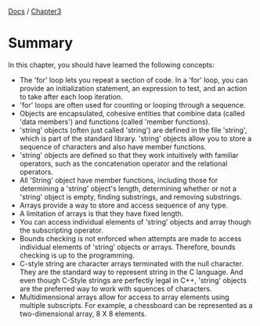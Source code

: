 [Docs](../../docs/) / [Chapter3](../)
# Summary
In this chapter, you  should have learned the following concepts:
- The 'for' loop lets you repeat a section of code. In a 'for' loop, you can provide an initialization statement, an expression to test, and an action to take after each loop iteration.
- 'for' loops are often used for counting or looping through a sequence. 
- Objects are encapsulated, cohesive entities that combine data (called 'data members') and functions (called 'member functions).
- 'string' objects (often just called 'string') are defined in the file 'string', which is part of the standard library. 'string' objects allow you to store a sequence of characters and also have member functions.
- 'string' objects are defined so that they work intuitively with familiar operators, such as the concatenation operator and the relational operators.
- All 'String' object have member functions, including those for determining a 'string' object's length, determining whether or not a 'string' object is empty, finding substrings, and removing substrings.
- Arrays provide a way to store and access sequence of any type.
- A limitation of arrays is that they have fixed length.
- You can access individual elements of 'string' objects and array though the subscripting operator.
- Bounds checking is not enforced when attempts are made to access individual elements of 'string' objects or arrays. Therefore, bounds checking is up to the programming.
- C-style string are character arrays terminated with the null character. They are the standard way to represent string in the C language. And even though C-Style strings are perfectly legal in C++, 'string' objects are the preferred way to work with squences of characters.
- Multidimensional arrays allow for access to array elements using multiple subscripts. For example, a chessboard can be represented as a two-dimensional array, 8 X 8 elements.